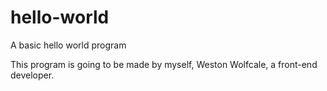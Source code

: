 # hello-world
A basic hello world program

This program is going to be made by myself, Weston Wolfcale, a front-end developer. 

